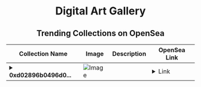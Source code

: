 <div align="center">

# Digital Art Gallery

## Trending Collections on OpenSea

| Collection Name                       | Image                                                                                     | Description                       | OpenSea Link                                                                                          |
|---------------------------------------|-------------------------------------------------------------------------------------------|-----------------------------------|--------------------------------------------------------------------------------------------------------|
| **<details><summary>0xd02896b0496d0...</summary>0xd02896b0496d036e5009b0ff0046ed3bd0c89548</details>** | ![Image](https://i2.seadn.io/optimism/0x8763d35ad18371915fb2288ef8c1b0e1c583bd59/6404459f0a28661c41bd910f8b5899/e86404459f0a28661c41bd910f8b5899.png?w=200&auto=format) |  | <details><summary>Link</summary>[0xd02896b0496d036e5009b0ff0046ed3bd0c89548](https://opensea.io/collection/0xd02896b0496d036e5009b0ff0046ed3bd0c89548)</details> |

</div>